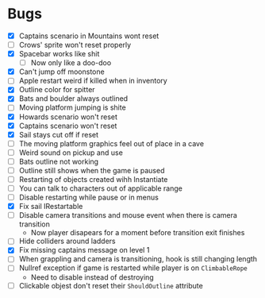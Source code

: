 # Bugs

* [x] Captains scenario in Mountains wont reset
* [ ] Crows' sprite won't reset properly
* [x] Spacebar works like shit
    * [ ] Now only like a doo-doo
* [x] Can't jump off moonstone
* [ ] Apple restart weird if killed when in inventory
* [x] Outline color for spitter
* [x] Bats and boulder always outlined
* [ ] Moving platform jumping is shite
* [x] Howards scenario won't reset
* [x] Captains scenario won't reset
* [x] Sail stays cut off if reset
* [ ] The moving platform graphics feel out of place in a cave
* [ ] Weird sound on pickup and use
* [ ] Bats outline not working
* [ ] Outline still shows when the game is paused
* [ ] Restarting of objects created wihh Instantiate
* [ ] You can talk to characters out of applicable range
* [ ] Disable restarting while pause or in menus
* [x] Fix sail IRestartable
* [ ] Disable camera transitions and mouse event when there is camera transition
    * Now player disapears for a moment before transition exit finishes
* [ ] Hide colliders around ladders
* [x] Fix missing captains message on level 1
* [ ] When grappling and camera is transitioning, hook is still changing length
* [ ] Nullref exception if game is restarted while player is on `ClimbableRope`
    * Need to disable instead of destroying
* [ ] Clickable objest don't reset their `ShouldOutline` attribute
